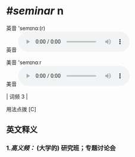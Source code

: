 # ***\#seminar*** n
英音 'semɪnɑː(r)  
英音
<audio src="./media/seminar-B.aac" controls="controls"></audio>

美音 'semɪnɑːr  
美音
<audio src="./media/seminar.aac" controls="controls"></audio>



| 词频 3 |  

用法点拨  [C]

英文释义
---
### 1.*高义频：* **(大学的) 研究班；专题讨论会**  


